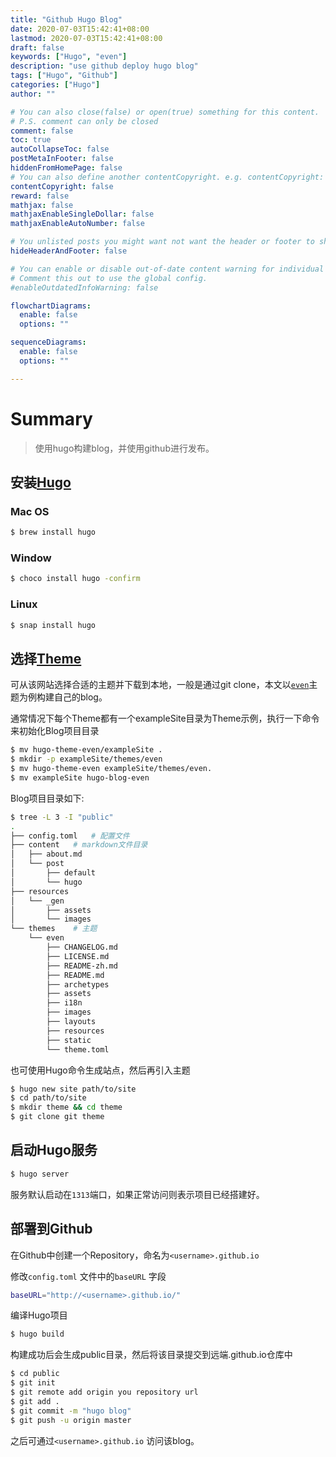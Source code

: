 ```yaml
---
title: "Github Hugo Blog"
date: 2020-07-03T15:42:41+08:00
lastmod: 2020-07-03T15:42:41+08:00
draft: false
keywords: ["Hugo", "even"]
description: "use github deploy hugo blog"
tags: ["Hugo", "Github"]
categories: ["Hugo"]
author: ""

# You can also close(false) or open(true) something for this content.
# P.S. comment can only be closed
comment: false
toc: true
autoCollapseToc: false
postMetaInFooter: false
hiddenFromHomePage: false
# You can also define another contentCopyright. e.g. contentCopyright: "This is another copyright."
contentCopyright: false
reward: false
mathjax: false
mathjaxEnableSingleDollar: false
mathjaxEnableAutoNumber: false

# You unlisted posts you might want not want the header or footer to show
hideHeaderAndFooter: false

# You can enable or disable out-of-date content warning for individual post.
# Comment this out to use the global config.
#enableOutdatedInfoWarning: false

flowchartDiagrams:
  enable: false
  options: ""

sequenceDiagrams: 
  enable: false
  options: ""

---
```


# Summary

> 使用hugo构建blog，并使用github进行发布。

<!--more-->

## 安装[Hugo](https://gohugo.io/)

### Mac OS

```bash
$ brew install hugo
```

### Window

```bash
$ choco install hugo -confirm
```

### Linux

```bash
$ snap install hugo
```

## 选择[Theme](https://themes.gohugo.io/)

可从该网站选择合适的主题并下载到本地，一般是通过git clone，本文以[`even`](https://github.com/olOwOlo/hugo-theme-even)主题为例构建自己的blog。

通常情况下每个Theme都有一个exampleSite目录为Theme示例，执行一下命令来初始化Blog项目目录

```bash
$ mv hugo-theme-even/exampleSite .
$ mkdir -p exampleSite/themes/even
$ mv hugo-theme-even exampleSite/themes/even.
$ mv exampleSite hugo-blog-even
```

Blog项目目录如下:

```zsh
$ tree -L 3 -I "public"
.
├── config.toml   # 配置文件
├── content   # markdown文件目录
│   ├── about.md
│   └── post
│       ├── default
│       └── hugo
├── resources
│   └── _gen
│       ├── assets
│       └── images
└── themes    # 主题
    └── even
        ├── CHANGELOG.md
        ├── LICENSE.md
        ├── README-zh.md
        ├── README.md
        ├── archetypes
        ├── assets
        ├── i18n
        ├── images
        ├── layouts
        ├── resources
        ├── static
        └── theme.toml
```

也可使用Hugo命令生成站点，然后再引入主题

```bash
$ hugo new site path/to/site
$ cd path/to/site
$ mkdir theme && cd theme
$ git clone git theme
```

## 启动Hugo服务

```bash
$ hugo server
```

服务默认启动在`1313`端口，如果正常访问则表示项目已经搭建好。

## 部署到Github

在Github中创建一个Repository，命名为`<username>.github.io`

修改`config.toml` 文件中的`baseURL` 字段

```bash
baseURL="http://<username>.github.io/"
```

编译Hugo项目

```bash
$ hugo build
```

构建成功后会生成public目录，然后将该目录提交到远端<username>.github.io仓库中

```bash
$ cd public
$ git init
$ git remote add origin you repository url
$ git add .
$ git commit -m "hugo blog"
$ git push -u origin master
```

之后可通过`<username>.github.io` 访问该blog。
